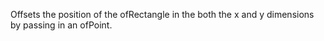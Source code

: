 Offsets the position of the ofRectangle in the both the x and y dimensions by passing in an ofPoint.
